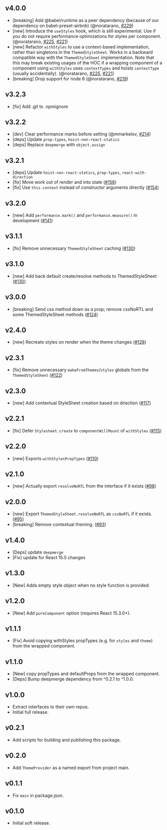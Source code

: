## v4.0.0
- [breaking] Add @babel/runtime as a peer dependency (because of our dependency on babel-preset-airbnb) (@noratarano, [#229](https://github.com/airbnb/react-with-styles/pull/229))
- [new] Introduce the `useStyles` hook, which is still experimental. Use if you do not require performance optimizations for styles per component. (@noratarano, [#225](https://github.com/airbnb/react-with-styles/pull/225), [#221](https://github.com/airbnb/react-with-styles/pull/221))
- [new] Refactor `withStyles` to use a context-based implementation, rather than singletons in the `ThemedStyleSheet`. Works in a backward compatible way with the `ThemedStyleSheet` implementation. Note that this may break existing usages of the HOC if a wrapping component  of a component using `withStyles` uses `contextTypes` and hoists `contextType` (usually accidentally). (@noratarano, [#225](https://github.com/airbnb/react-with-styles/pull/225/files), [#221](https://github.com/airbnb/react-with-styles/pull/221))
- [breaking] Drop support for node 6 (@noratarano, [#219](https://github.com/airbnb/react-with-styles/pull/219))

## v3.2.3
- [fix] Add .git to .npmignore

## v3.2.2
- [dev] Clear performance marks before setting (@mmarkelov, [#214](https://github.com/airbnb/react-with-styles/pull/214))
- [deps] Update `prop-types`, `hoist-non-react-statics`
- [deps] Replace `deepmerge` with `object.assign`

## v3.2.1
- [deps] Update `hoist-non-react-statics`, `prop-types`, `react-with-direction`
- [fix] Move work out of render and into state ([#156](https://github.com/airbnb/react-with-styles/pull/156))
- [fix] Use `this.context` instead of constructor arguments directly ([#154](https://github.com/airbnb/react-with-styles/pull/154))

## v3.2.0
- [new] Add `performance.mark()` and `performance.measure()` in development ([#141](https://github.com/airbnb/react-with-styles/pull/141))

## v3.1.1
- [fix] Remove unnecessary `ThemedStyleSheet` caching ([#130](https://github.com/airbnb/react-with-styles/pull/135))

## v3.1.0
- [new] Add back default create/resolve methods to ThemedStyleSheet ([#130](https://github.com/airbnb/react-with-styles/pull/130))

## v3.0.0
- [breaking] Send css method down as a prop; remove cssNoRTL and some ThemedStyleSheet methods ([#124](https://github.com/airbnb/react-with-styles/pull/124))

## v2.4.0
- [new] Recreate styles on render when the theme changes ([#128](https://github.com/airbnb/react-with-styles/pull/128))

## v2.3.1
- [fix] Remove unnecessary `makeFromThemes`/`styles` globals from the `ThemedStyleSheet` ([#122](https://github.com/airbnb/react-with-styles/pull/122))

## v2.3.0
- [new] Add contextual StyleSheet creation based on direction ([#117](https://github.com/airbnb/react-with-styles/pull/117))

## v2.2.1
- [fix] Defer `Stylesheet.create` to `componentWillMount` of `withStyles` ([#115](https://github.com/airbnb/react-with-styles/pull/115))

## v2.2.0
- [new] Exports `withStylesPropTypes` ([#110](https://github.com/airbnb/react-with-styles/pull/110))

## v2.1.0
- [new] Actually export `resolveNoRTL` from the interface if it exists ([#98](https://github.com/airbnb/react-with-styles/pull/98))

## v2.0.0
- [new] Export `ThemedStyleSheet.resolveNoRTL` as `cssNoRTL` if it exists. ([#95](https://github.com/airbnb/react-with-styles/pull/95))
- [breaking] Remove contextual theming. ([#93](https://github.com/airbnb/react-with-styles/pull/93))

## v1.4.0

- [Deps] update `deepmerge`
- [Fix] update for React 15.5 changes

## v1.3.0

- [New] Adds empty style object when no style function is provided.

## v1.2.0

- [New] Add `pureComponent` option (requires React 15.3.0+).

## v1.1.1

- [Fix] Avoid copying withStyles propTypes (e.g. for `styles` and `theme`) from the wrapped component.

## v1.1.0

- [New] copy propTypes and defaultProps from the wrapped component.
- [Deps] Bump deepmerge dependency from ^0.2.1 to ^1.0.0.

## v1.0.0

- Extract interfaces to their own repos.
- Initial full release.

## v0.2.1

- Add scripts for building and publishing this package.

## v0.2.0

- Add `ThemeProvider` as a named export from project main.

## v0.1.1

- Fix `main` in package.json.

## v0.1.0

- Initial soft release.
